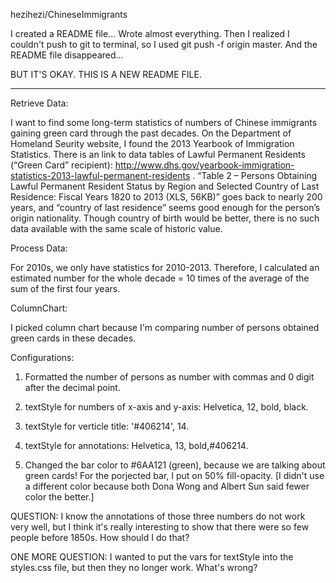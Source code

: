 hezihezi/ChineseImmigrants

I created a README file... Wrote almost everything. 
Then I realized I couldn't push to git to terminal, so I used git push -f origin master. 
And the README file disappeared...

BUT IT'S OKAY. THIS IS A NEW README FILE.

-----------------------------------------

Retrieve Data:

I want to find some long-term statistics of numbers of Chinese immigrants gaining green card through the past decades.
On the Department of Homeland Seurity website, I found the 2013 Yearbook of Immigration Statistics. 
There is an link to data tables of Lawful Permanent Residents (“Green Card” recipient): 
http://www.dhs.gov/yearbook-immigration-statistics-2013-lawful-permanent-residents .
“Table 2 – Persons Obtaining Lawful Permanent Resident Status by Region and Selected Country of Last Residence: Fiscal Years 1820 to 2013 (XLS, 56KB)” 
goes back to nearly 200 years, and “country of last residence” seems good enough for the person’s origin nationality.
Though country of birth would be better, there is no such data available with the same scale of historic value. 

Process Data:

For 2010s, we only have statistics for 2010-2013. Therefore, I calculated an estimated number for the whole decade =
10 times of the average of the sum of the first four years. 

ColumnChart:

I picked column chart because I'm comparing number of persons obtained green cards in these decades. 

Configurations:

1. Formatted the number of persons as number with commas and 0 digit after the decimal point. 

2. textStyle for numbers of x-axis and y-axis: Helvetica, 12, bold, black.

3. textStyle for verticle title: '#406214', 14.

4. textStyle for annotations: Helvetica, 13, bold,#406214. 

5. Changed the bar color to #6AA121 (green), because we are talking about green cards! For the porjected bar, I put on 50% fill-opacity.
[I didn't use a different color because both Dona Wong and Albert Sun said fewer color the better.]



QUESTION: I know the annotations of those three numbers do not work very well, but I think it's really interesting to show that there were so few people before 1850s. How should I do that?

ONE MORE QUESTION: I wanted to put the vars for textStyle into the styles.css file, but then they no longer work. What's wrong? 

